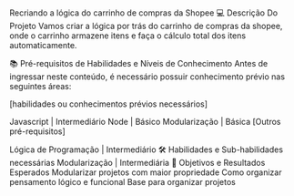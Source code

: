 Recriando a lógica do carrinho de compras da Shopee
💻 Descrição Do Projeto
Vamos criar a lógica por trás do carrinho de compras da shopee, onde o carrinho armazene itens e faça o cálculo total dos itens automaticamente.

📚 Pré-requisitos de Habilidades e Níveis de Conhecimento
Antes de ingressar neste conteúdo, é necessário possuir conhecimento prévio nas seguintes áreas:

[habilidades ou conhecimentos prévios necessários]

Javascript | Intermediário
Node | Básico
Modularização | Básica
[Outros pré-requisitos]

Lógica de Programação | Intermediário
🛠️ Habilidades e Sub-habilidades necessárias
Modularização | Intermediária
🎯 Objetivos e Resultados Esperados
Modularizar projetos com maior propriedade
Como organizar pensamento lógico e funcional
Base para organizar projetos
